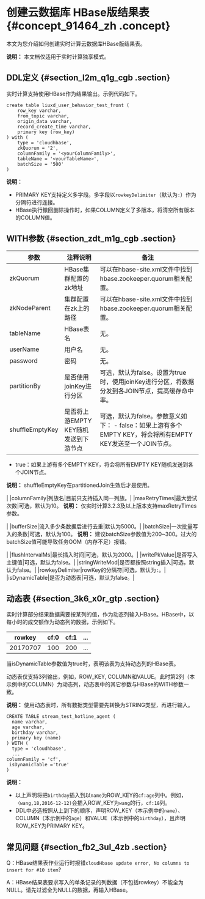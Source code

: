 # 创建云数据库 HBase版结果表 {#concept_91464_zh .concept}

本文为您介绍如何创建实时计算云数据库HBase版结果表。

**说明：** 本文档仅适用于实时计算独享模式。

## DDL定义 {#section_l2m_q1g_cgb .section}

实时计算支持使用HBase作为结果输出。示例代码如下。

``` {#codeblock_rua_osa_a1v .language-java}
create table liuxd_user_behavior_test_front (
    row_key varchar,
    from_topic varchar,
    origin_data varchar,
    record_create_time varchar,
    primary key (row_key)
) with (
    type = 'cloudhbase',
    zkQuorum = '2',  
    columnFamily = '<yourColumnFamily>',
    tableName = '<yourTableName>',
    batchSize = '500'
)    
```

**说明：** 

-   PRIMARY KEY支持定义多字段。多字段以`rowkeyDelimiter`（默认为`:`）作为分隔符进行连接。
-   HBase执行撤回删除操作时，如果COLUMN定义了多版本，将清空所有版本的COLUMN值。

## WITH参数 {#section_zdt_m1g_cgb .section}

|参数|注释说明|备注|
|--|----|--|
|zkQuorum|HBase集群配置的zk地址|可以在hbase-site.xml文件中找到hbase.zookeeper.quorum相关配置。|
|zkNodeParent|集群配置在zk上的路径|可以在hbase-site.xml文件中找到hbase.zookeeper.quorum相关配置。|
|tableName|HBase表名|无。|
|userName|用户名|无。|
|password|密码|无。|
|partitionBy|是否使用joinKey进行分区|可选，默认为false。设置为true时，使用joinKey进行分区，将数据分发到各JOIN节点，提高缓存命中率。|
|shuffleEmptyKey|是否将上游EMPTY KEY随机发送到下游节点|可选，默认为false。参数意义如下： -   false：如果上游有多个EMPTY KEY，将会将所有EMPTY KEY发送至一个JOIN节点。
-   true：如果上游有多个EMPTY KEY，将会将所有EMPTY KEY随机发送到各个JOIN节点。

 **说明：** shuffleEmptyKey在partitionedJoin生效后才是使用。

 |
|columnFamily|列族名|目前只支持插入同一列族。|
|maxRetryTimes|最大尝试次数|可选，默认为10。 **说明：** 仅实时计算3.2.3及以上版本支持maxRetryTimes参数。

 |
|bufferSize|流入多少条数据后进行去重|默认为5000。|
|batchSize|一次批量写入的条数|可选，默认为100。 **说明：** 建议batchSize参数值为200~300。过大的batchSize值可能导致任务OOM（内存不足）报错。

 |
|flushIntervalMs|最长插入时间|可选，默认为2000。|
|writePkValue|是否写入主键值|可选，默认为false。|
|stringWriteMod|是否都按照string插入|可选，默认为false。|
|rowkeyDelimiter|rowKey的分隔符|可选，默认为`:`。|
|isDynamicTable|是否为动态表|可选，默认为false。|

## 动态表 {#section_3k6_x0r_gtp .section}

实时计算部分结果数据需要按某列的值，作为动态列输入HBase。HBase中，以每小时的成交额作为动态列的数据，示例如下。

|rowkey|cf:0|cf:1|...|
|------|----|----|---|
|20170707|100|200|...|

当isDynamicTable参数值为true时，表明该表为支持动态列的HBase表。

动态表仅支持3列输出，例如，ROW\_KEY, COLUMN和VALUE。此时第2列（本示例中的COLUMN）为动态列，动态表中的其它参数与HBase的WITH参数一致。

**说明：** 使用动态表时，所有数据类型需要先转换为STRING类型，再进行输入。

``` {#codeblock_c5q_hwy_ko9 .language-SQL}
CREATE TABLE stream_test_hotline_agent (
  name varchar,
  age varchar,
  birthday varchar,
  primary key (name)
) WITH (
  type = 'cloudhbase',
  ...
columnFamily = 'cf',
 isDynamicTable ='true'
)
```

**说明：** 

-   以上声明将把`birthday`插入到以`name`为ROW\_KEY的`cf:age`列中。例如，`（wang,18,2016-12-12)`会插入ROW\_KEY为`wang`的行，`cf:18`列。
-   DDL中必选按照从上到下的顺序，声明ROW\_KEY（本示例中的`name`）、COLUMN（本示例中的`age`）和VALUE（本示例中的`birthday`），且声明ROW\_KEY为PRIMARY KEY。

## 常见问题 {#section_fb2_3ul_4zb .section}

Q：HBase结果表作业运行时报错`cloudHbase update error, No columns to insert for #10 item`?

A：HBase结果表要求写入的单条记录的列数据（不包括rowkey）不能全为NULL。请先过滤全为NULL的数据，再输入HBase。


